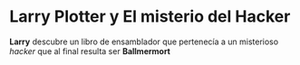 # Larry Plotter y El misterio del Hacker
**Larry** descubre un libro de ensamblador que pertenecía a un misterioso *hacker* que al final resulta ser **Ballmermort**
